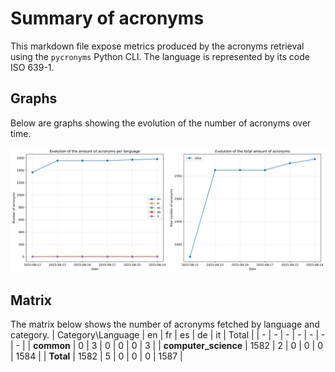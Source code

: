 # Summary of acronyms

This markdown file expose metrics produced by the acronyms retrieval using the `pycronyms` Python CLI. The language is represented by its code ISO 639-1.


## Graphs

Below are graphs showing the evolution of the number of acronyms over time.

![acronyms_graph](/pycronyms/pycronyms_output/acronyms_graph.png)



## Matrix

The matrix below shows the number of acronyms fetched by language and category.
| Category\Language | en | fr | es | de | it | Total |
| - | - | - | - | - | - | - |
| **common** | 0 | 3 | 0 | 0 | 0 | 3 |
| **computer_science** | 1582 | 2 | 0 | 0 | 0 | 1584 |
| **Total** | 1582 | 5 | 0 | 0 | 0 | 1587 |

